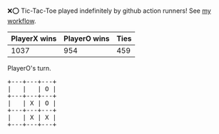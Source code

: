 :x::o: Tic-Tac-Toe played indefinitely by github action runners! See [my workflow](.github/workflows/play.yaml).

|PlayerX wins|PlayerO wins|Ties|
|-|-|-|
|1037|954|459|

PlayerO's turn.

<pre>
+---+---+---+
|   |   | O |
+---+---+---+
|   | X | O |
+---+---+---+
|   | X | X |
+---+---+---+
</pre>